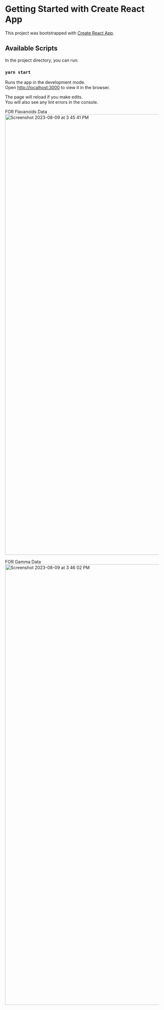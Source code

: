 # Getting Started with Create React App

This project was bootstrapped with [Create React App](https://github.com/facebook/create-react-app).

## Available Scripts

In the project directory, you can run:

### `yarn start`

Runs the app in the development mode.\
Open [http://localhost:3000](http://localhost:3000) to view it in the browser.

The page will reload if you make edits.\
You will also see any lint errors in the console.




FOR Flavanoids Data
<img width="1440" alt="Screenshot 2023-08-09 at 3 45 41 PM" src="https://github.com/deepak-singh19/manufac-assignment/assets/48211820/3be4ae71-549b-4fd1-b458-09277c0d0856">

FOR Gamma Data
<img width="1440" alt="Screenshot 2023-08-09 at 3 46 02 PM" src="https://github.com/deepak-singh19/manufac-assignment/assets/48211820/82e065cf-e296-4e35-9df3-d315aa52da7f">







